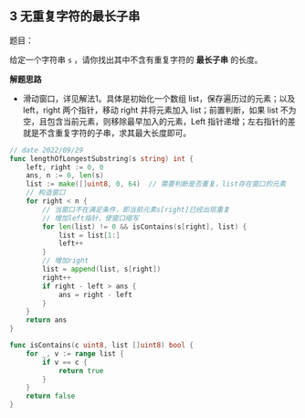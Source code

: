 ## 3 无重复字符的最长子串

题目：

给定一个字符串 `s` ，请你找出其中不含有重复字符的 **最长子串** 的长度。



**解题思路**

- 滑动窗口，详见解法1。具体是初始化一个数组 list，保存遍历过的元素；以及 left，right 两个指针，移动 right 并将元素加入 list；前置判断，如果 list 不为空，且包含当前元素，则移除最早加入的元素，Left 指针递增；左右指针的差就是不含重复字符的子串，求其最大长度即可。

```go
// date 2022/09/29
func lengthOfLongestSubstring(s string) int {
    left, right := 0, 0
    ans, n := 0, len(s)
    list := make([]uint8, 0, 64)  // 需要判断是否重复，list存在窗口的元素
    // 构造窗口
    for right < n {
        // 当窗口不在满足条件，即当前元素s[right]已经出现重复
        // 增加left指针，使窗口缩写
        for len(list) != 0 && isContains(s[right], list) {
            list = list[1:]
            left++
        }
        // 增加right
        list = append(list, s[right])
        right++
        if right - left > ans {
            ans = right - left
        }
    }
    return ans
}

func isContains(c uint8, list []uint8) bool {
    for _, v := range list {
        if v == c {
            return true
        }
    }
    return false
}
```

